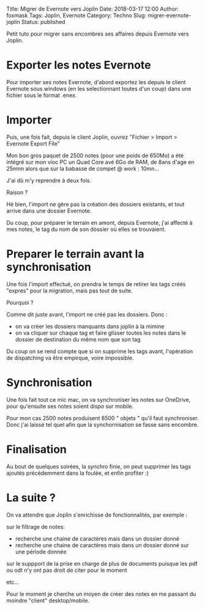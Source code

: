 Title: Migrer de Evernote vers Joplin
Date: 2018-03-17 12:00
Author: foxmask
Tags: Joplin, Evernote
Category: Techno
Slug: migrer-evernote-joplin
Status: published


Petit tuto pour migrer sans encombres ses affaires depuis Evernote vers Joplin.

# Exporter les notes Evernote

Pour importer ses notes Evernote, d'abord exportez les depuis le client Evernote sous windows (en les selectionnant toutes d'un coup) dans une fichier sous le format .enex.

# Importer

Puis, une fois fait, depuis le client Joplin, ouvrez "Fichier > Import > Evernote Export File"

Mon bon gros paquet de 2500 notes (pour une poids de 650Mo) a été intégré sur mon vioc PC un Quad Core avé 6Go de RAM, de 8ans d'age en 25mnn alors que sur la babasse de compet @ work : 10mn...

J'ai dû m'y reprendre à deux fois.

Raison ? 

Hé bien, l'import ne gère pas la création des dossiers existants, et tout arrive dans une dossier Evernote. 

Du coup, pour préparer le terrain en amont, depuis Evernote, j'ai affecté à mes notes, le tag du nom de son dossier où elles se trouvaient.


# Preparer le terrain avant la synchronisation

Une fois l'import effectué, on prendra le temps de retirer les tags créés "expres" pour la migration, mais pas tout de suite.

Pourquoi ?

Comme dit juste avant, l'import ne créé pas les dossiers. Donc : 

* on va créer les dossiers manquants dans joplin à la mimine
* on va cliquer sur chaque tag et faire glisser toutes les notes dans le dossier de destination du même nom que son tag

Du coup on se rend compte que si on supprime les tags avant, l'opération de dispatching va être empirque, voire impossible.

# Synchronisation

Une fois fait tout ce mic mac, on va synchroniser les notes sur OneDrive, pour qu'ensuite ses notes soient dispo sur mobile.

Pour mon cas 2500 notes produisent 8500 " objets " qu'il faut synchroniser. Donc j'ai laissé tel quel afin que la synchornisation se fasse sans encombre.

# Finalisation

Au bout de quelques soirées, la synchro finie, on peut supprimer les tags ajoutés précédemment dans la foulée, et enfin profiter :)


# La suite ?

On va attendre que Joplin s'enrichisse de fonctionnalités, par exemple :

sur le filtrage de notes: 

* recherche une chaine de caractères mais dans un dossier donné 
* recherche une chaine de caractères mais dans un dossier donné sur une période donnée 

sur le suppport de la prise en charge de plus de documents puisque les pdf ou odt n'y ont pas droit de citer pour le moment

etc...

Pour le moment je cherche un moyen de créer des notes en me passant du moindre "client" desktop/mobile.
